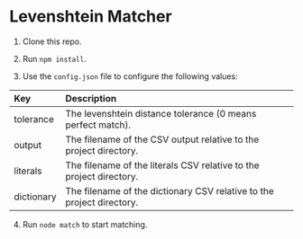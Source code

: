 # Levenshtein Matcher

1. Clone this repo.

2. Run `npm install`.

3. Use the `config.json` file to configure the following values:

| Key | Description |
|:----|:------------|
| tolerance | The levenshtein distance tolerance (0 means perfect match). |
| output | The filename of the CSV output relative to the project directory. |
| literals | The filename of the literals CSV relative to the project directory. |
| dictionary | The filename of the dictionary CSV relative to the project directory. |

4. Run `node match` to start matching.

